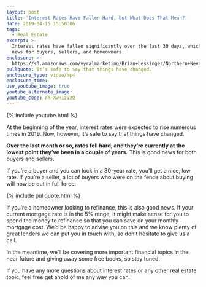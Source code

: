 ```yaml
---
layout: post
title: 'Interest Rates Have Fallen Hard, but What Does That Mean?'
date: 2019-04-15 15:50:06
tags:
  - Real Estate
excerpt: >-
  Interest rates have fallen significantly over the last 30 days, which is good
  news for buyers, sellers, and homeowners.
enclosure: >-
  https://s3.amazonaws.com/vyralmarketing/Brian+Lessinger/Northern+Nevada+Real+Estate-+What+You+Should+Know+About+Today's+Interest+Rates.mp4
pullquote: It’s safe to say that things have changed.
enclosure_type: video/mp4
enclosure_time:
use_youtube_image: true
youtube_alternate_image:
youtube_code: dh-XwH1zVzQ
---
```


{% include youtube.html %}

At the beginning of the year, interest rates were expected to rise numerous times in 2019. Now, however, it’s safe to say that things have changed.&nbsp;

**Over the last month or so, rates fell hard, and they’re currently at the lowest point they’ve been in a couple of years.** This is good news for both buyers and sellers.&nbsp;

If you’re a buyer and you can lock in a 30-year rate, you’ll get a nice, low rate. If you’re a seller, a lot of buyers who were on the fence about buying will now be out in full force.&nbsp;

{% include pullquote.html %}

If you’re a homeowner looking to refinance, this is also good news. If your current mortgage rate is in the 5% range, it might make sense for you to spend the money to refinance so that you can save on your monthly mortgage cost. We’d be happy to advise you on this and we know plenty of great lenders we can put you in touch with, so don’t hesitate to give us a call.

In the meantime, we’ll be covering more important financial topics in the near future and giving away some free books, so stay tuned.&nbsp;

If you have any more questions about interest rates or any other real estate topic, feel free get ahold of me any way you can.&nbsp;